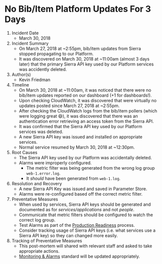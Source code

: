 # No Bib/Item Platform Updates For 3 Days

1. Incident Date
   - March 30, 2018
2. Incident Summary
   - On March 27, 2018 at ~2:55pm, bib/item updates from Sierra stopped propagating to our Platform.
   - It was discovered on March 30, 2018 at ~11:00am (almost 3 days later) that the primary Sierra API key used by our Platform services was accidently deleted.
3. Author(s)
   - Kevin Friedman
4. Timeline
   - On March 30, 2018 at ~11:00am, it was noticed that there were no bib/item updates reported on our dashboard (+1 for dashboards!).
   - Upon checking CloudWatch, it was discovered that were virtually no updates posted since March 27, 2018 at ~2:55pm.
   - After checking the CloudWatch logs from the bib/item pollers (which were logging great :smile:), it was discovered that there was an authentication error retrieving an access token from the Sierra API.
   - It was confirmed that the Sierra API key used by our Platform services was deleted.
   - A new Sierra API key was issued and installed on appropriate services.
   - Normal service resumed by March 30, 2018 at ~12:30pm.
5. Root Causes
   - The Sierra API key used by our Platform was accidentally deleted.
   - Alarms were improperly configured.
        - The metric filter was being generated from the wrong log group `web-1.error.log`.
        - It _should_ have been generated from `web-1.log`.
6. Resolution and Recovery
   - A new Sierra API Key was issued and saved in Parameter Store.
   - Alarms were re-configured based off the correct metric filter.
7. Preventative Measures
   - When used by services, Sierra API keys should be generated and documented as for _services/applications_ and not _people_.
   - Communicate that metric filters should be configured to watch the correct log group.
   - Test Alarms as part of the [Production Readiness](../standards/production-readiness.md) process.
   - Consider tracking usage of Sierra API keys (i.e. what services use a Sierra API key) so they can changed more easily.
8. Tracking of Preventative Measures
   - This post-mortem will shared with relevant staff and asked to take appropriate actions.
   - [Monitoring & Alarms](../standards/alerting.md) standard will be updated appropriately.
